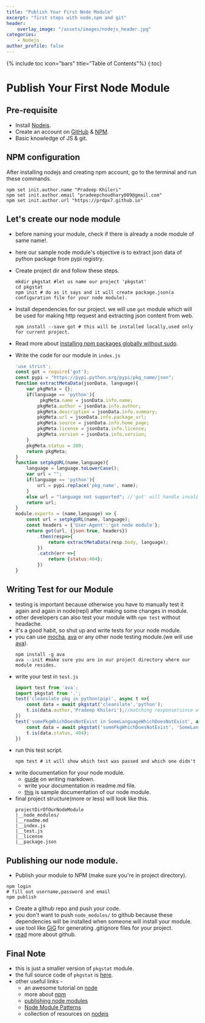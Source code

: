 ```yaml
---
title: "Publish Your First Node Module"
excerpt: "first steps with node,npm and git"
header:
    overlay_image: "/assets/images/nodejs_header.jpg"
categories:
    - Nodejs 
author_profile: false
---
```

{% include toc icon="bars" title="Table of Contents"%}
{:toc}

# Publish Your First Node Module 

## Pre-requisite
* Install [Nodejs](https://nodejs.org/en/download/).
* Create an account on [GitHub](https://github.com/) & [NPM](https://www.npmjs.com/signup).
* Basic knowledge of JS & git.

## NPM configuration
After installing nodejs and creating npm account, go to the terminal and run these commands.

```
npm set init.author.name "Pradeep Khileri"
npm set init.author.email "pradeepchoudhary009@gmail.com"
npm set init.author.url "https://prdpx7.github.io"
```

## Let's create our node module
* before naming your module, check if there is already a node module of same name!.
* here our sample node module's objective is to extract json data of python package from pypi registry.

* Create project dir and follow these steps. 
    ```
    mkdir pkgstat #let us name our project 'pkgstat'
    cd pkgstat
    npm init # do as it says and it will create package.json(a configuration file for your node module).
    ```
* Install dependencies for our project.
     we will use `got` module which will be used for making http request and extracting json content from web.
    ```
    npm install --save got # this will be installed locally,used only for current project.  
    ```
* Read more about [installing npm packages globally without sudo](https://github.com/sindresorhus/guides/blob/master/npm-global-without-sudo.md).
* Write the code for our module in `index.js`
    ```js
    'use strict';
    const got = require('got');
    const pypi = "https://pypi.python.org/pypi/pkg_name/json";
    function extractMetaData(jsonData, language){
        var pkgMeta = {};
        if(language == 'python'){
             pkgMeta.name = jsonData.info.name;
            pkgMeta.author = jsonData.info.author;
            pkgMeta.description = jsonData.info.summary;
            pkgMeta.url = jsonData.info.package_url;
            pkgMeta.source = jsonData.info.home_page;
            pkgMeta.license = jsonData.info.license;
            pkgMeta.version = jsonData.info.version;
        }
        pkgMeta.status = 200;
        return pkgMeta;
    }
    function setpkgURL(name,language){
        language = language.toLowerCase();
        var url = "";
        if(language == 'python'){
            url = pypi.replace('pkg_name', name);
        }
        else url = "language not supported"; //'got' will handle invalid http request.
        return url;
    }
    module.exports = (name,language) => {
        const url = setpkgURL(name, language);
        const headers = {'User-Agent':'got node module'};
        return got(url, {json:true, headers})
            .then(resp=>{
                return extractMetaData(resp.body, language);
            })
            .catch(err =>{
                return {status:404};
            })    
    }
    ```

## Writing Test for our Module
* testing is important because otherwise you have to manually test it again and again in node(repl) after making some changes in module.
* other developers can also test your module with `npm test` without headache.
* it's a good habit, so shut up and write tests for your node module.
* you can use [mocha](http://mochajs.org/), [ava](https://github.com/avajs/ava) or any other node testing module.(we will use [ava](https://github.com/avajs/ava)).
    ```
    npm install -g ava
    ava --init #make sure you are in our project directory where our module resides.
    ```
* write your test in `test.js`
    ```js
    import test from 'ava';
    import pkgstat from '.';
    test('cleanslate pkg in python(pip)', async t =>{
        const data = await pkgstat('cleanslate','python');
        t.is(data.author,'Pradeep Khileri');//matching response(since we know the returned json object(data) contents).
    })
    test('somePkgWhichDoesNotExist in SomeLanguageWhichDoesNotExist', async t =>{
        const data = await pkgstat('somePkgWhichDoesNotExist', 'SomeLanguageWhichDoesNotExist');
        t.is(data.status, 404);
    })
    ```
* run this test script.
    ```
    npm test # it will show which test was passed and which one didn't 
    ```
* write documentation for your node module.
    * [guide](https://guides.github.com/features/mastering-markdown/) on writing markdown.
    * write your documentation in readme.md file.
    * [this](https://github.com/prdpx7/pkgstat/blob/master/readme.md) is sample documentation of our node module.
* final project structure(more or less) will look like this.
    ```
    projectDirOfOurNodeModule
    |__node_modules/
    |__readme.md
    |__index.js
    |__test.js
    |__license
    |__package.json
    ```

## Publishing our node module.
* Publish your module to NPM (make sure you're in project directory).
```
npm login 
# fill out username,password and email
npm publish
```
* Create a github repo and push your code.
* you don't want to push `node_modules/` to github because these dependencies will be installed when someone will install your module.
* use tool like [GiG](https://github.com/prdpx7/GiG) for generating .gitignore files for your project.
* [read](https://guides.github.com/activities/hello-world/) more about github.

## Final Note
* this is just a smaller version of `pkgstat` module.
* the full source code of `pkgstat` is [here](https://github.com/prdpx7/pkgstat).
* other useful links -
    * an awesome tutorial on [node](https://github.com/workshopper/learnyounode#learn-you-the-nodejs-for-much-win)
    * more about [npm](https://docs.npmjs.com/getting-started/) 
    * [publishing node modules](https://quickleft.com/blog/creating-and-publishing-a-node-js-module/)
    * [Node Module Patterns](https://darrenderidder.github.io/talks/ModulePatterns/#/)
    * collection of resources on [nodejs](https://github.com/sindresorhus/awesome-nodejs#awesome-nodejs-)
